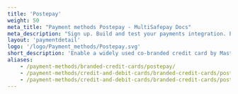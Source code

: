 ```yaml
---
title: 'Postepay'
weight: 50
meta_title: "Payment methods Postepay - MultiSafepay Docs"
meta_description: "Sign up. Build and test your payments integration. Explore our products and services. Use our API Reference, SDKs, and wrappers. Get support."
layout: 'paymentdetail'
logo: '/logo/Payment_methods/Postepay.svg' 
short_description: 'Enable a widely used co-branded credit card by Mastercard or Visa.'
aliases: 
    - /payment-methods/branded-credit-cards/postepay/
    - /payment-methods/credit-and-debit-cards/branded-credit-cards/postepay/
    - /payment-methods/credit-and-debit-cards/branded-credit-cards/postepay/
---
```

